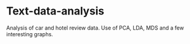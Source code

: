 # Text-data-analysis

Analysis of car and hotel review data. Use of PCA, LDA, MDS and a few interesting graphs.

